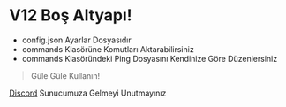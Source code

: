 # V12 Boş Altyapı!
- config.json Ayarlar Dosyasıdır
- commands Klasörüne Komutları Aktarabilirsiniz
- commands Klasöründeki Ping Dosyasını Kendinize Göre Düzenlersiniz
> Güle Güle Kullanın! 
 
 
[Discord](https://discord.gg/gxQAQXUsRy "Discordumuz!") Sunucumuza Gelmeyi Unutmayınız
